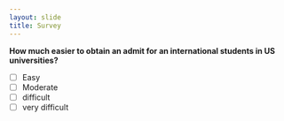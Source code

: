 ```yaml
---
layout: slide
title: Survey
---
```

**How much easier to obtain an admit for an international students in US universities?**
- [ ] Easy
- [ ] Moderate
- [ ] difficult
- [ ] very difficult
